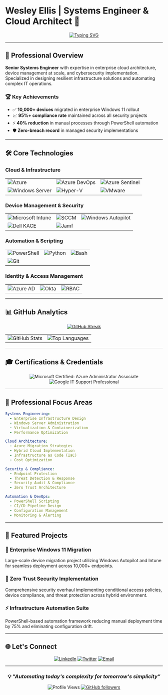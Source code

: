 # Wesley Ellis | Systems Engineer & Cloud Architect 🚀

<div align="center">

[![Typing SVG](https://readme-typing-svg.herokuapp.com?font=Fira+Code&pause=1000&color=2196F3&center=true&vCenter=true&width=435&lines=Senior+Systems+Engineer;Azure+Cloud+Specialist;DevOps+%26+Automation+Expert;Cybersecurity+Professional)](https://git.io/typing-svg)

</div>

---

## 🎯 **Professional Overview**

**Senior Systems Engineer** with expertise in enterprise cloud architecture, device management at scale, and cybersecurity implementation. Specialized in designing resilient infrastructure solutions and automating complex IT operations.

### 🏆 **Key Achievements**
- ✅ **10,000+ devices** migrated in enterprise Windows 11 rollout
- 📈 **95%+ compliance rate** maintained across all security projects  
- ⚡ **40% reduction** in manual processes through PowerShell automation
- 🛡️ **Zero-breach record** in managed security implementations

---

## 🛠️ **Core Technologies**

### **Cloud & Infrastructure**
<table>
<tr>
<td><img src="https://img.shields.io/badge/Microsoft_Azure-0078D4?style=for-the-badge&logo=microsoft-azure&logoColor=white" alt="Azure" /></td>
<td><img src="https://img.shields.io/badge/Azure_DevOps-0078D7?style=for-the-badge&logo=azure-devops&logoColor=white" alt="Azure DevOps" /></td>
<td><img src="https://img.shields.io/badge/Azure_Sentinel-0078D4?style=for-the-badge&logo=microsoft-azure&logoColor=white" alt="Azure Sentinel" /></td>
</tr>
<tr>
<td><img src="https://img.shields.io/badge/Windows_Server-0078D6?style=for-the-badge&logo=windows&logoColor=white" alt="Windows Server" /></td>
<td><img src="https://img.shields.io/badge/Hyper--V-0078D4?style=for-the-badge&logo=windows&logoColor=white" alt="Hyper-V" /></td>
<td><img src="https://img.shields.io/badge/VMware-607078?style=for-the-badge&logo=vmware&logoColor=white" alt="VMware" /></td>
</tr>
</table>

### **Device Management & Security**
<table>
<tr>
<td><img src="https://img.shields.io/badge/Microsoft_Intune-0078D4?style=for-the-badge&logo=microsoft&logoColor=white" alt="Microsoft Intune" /></td>
<td><img src="https://img.shields.io/badge/SCCM-0078D4?style=for-the-badge&logo=microsoft&logoColor=white" alt="SCCM" /></td>
<td><img src="https://img.shields.io/badge/Windows_Autopilot-0078D4?style=for-the-badge&logo=windows&logoColor=white" alt="Windows Autopilot" /></td>
</tr>
<tr>
<td><img src="https://img.shields.io/badge/Dell_KACE-007DB8?style=for-the-badge&logo=dell&logoColor=white" alt="Dell KACE" /></td>
<td><img src="https://img.shields.io/badge/Jamf-00ADDC?style=for-the-badge&logo=jamf&logoColor=white" alt="Jamf" /></td>
<td></td>
</tr>
</table>

### **Automation & Scripting**
<table>
<tr>
<td><img src="https://img.shields.io/badge/PowerShell-5391FE?style=for-the-badge&logo=powershell&logoColor=white" alt="PowerShell" /></td>
<td><img src="https://img.shields.io/badge/Python-3776AB?style=for-the-badge&logo=python&logoColor=white" alt="Python" /></td>
<td><img src="https://img.shields.io/badge/GNU%20Bash-4EAA25?style=for-the-badge&logo=gnu-bash&logoColor=white" alt="Bash" /></td>
</tr>
<tr>
<td><img src="https://img.shields.io/badge/Git-F05032?style=for-the-badge&logo=git&logoColor=white" alt="Git" /></td>
<td></td>
<td></td>
</tr>
</table>

### **Identity & Access Management**
<table>
<tr>
<td><img src="https://img.shields.io/badge/Azure_Active_Directory-0078D4?style=for-the-badge&logo=microsoft-azure&logoColor=white" alt="Azure AD" /></td>
<td><img src="https://img.shields.io/badge/Okta-007DC1?style=for-the-badge&logo=okta&logoColor=white" alt="Okta" /></td>
<td><img src="https://img.shields.io/badge/RBAC-FF6B35?style=for-the-badge&logo=auth0&logoColor=white" alt="RBAC" /></td>
</tr>
</table>

---

## 📊 **GitHub Analytics**

<div align="center">
  
[![GitHub Streak](https://github-readme-streak-stats.herokuapp.com/?user=wesellis&theme=radical&hide_border=true)](https://github.com/wesellis)

<table>
  <tr>
    <td>
      <img src="https://github-readme-stats.vercel.app/api?username=wesellis&show_icons=true&theme=radical&hide_border=true&count_private=true" alt="GitHub Stats" />
    </td>
    <td>
      <img src="https://github-readme-stats.vercel.app/api/top-langs/?username=wesellis&layout=compact&theme=radical&hide_border=true&langs_count=6" alt="Top Languages" />
    </td>
  </tr>
</table>

</div>

---

## 🎓 **Certifications & Credentials**

<div align="center">

![Microsoft Certified: Azure Administrator Associate](https://img.shields.io/badge/Azure_Administrator-Associate-0078D4?style=for-the-badge&logo=microsoft&logoColor=white)
![Google IT Support Professional](https://img.shields.io/badge/Google_IT_Support-Professional-4285F4?style=for-the-badge&logo=google&logoColor=white)

</div>

---

## 💼 **Professional Focus Areas**

```yaml
Systems Engineering:
  - Enterprise Infrastructure Design
  - Windows Server Administration  
  - Virtualization & Containerization
  - Performance Optimization

Cloud Architecture:
  - Azure Migration Strategies
  - Hybrid Cloud Implementation
  - Infrastructure as Code (IaC)
  - Cost Optimization

Security & Compliance:
  - Endpoint Protection
  - Threat Detection & Response
  - Security Audit & Compliance
  - Zero Trust Architecture

Automation & DevOps:
  - PowerShell Scripting
  - CI/CD Pipeline Design
  - Configuration Management
  - Monitoring & Alerting
```

---

## 🚀 **Featured Projects**

### 🏢 **Enterprise Windows 11 Migration**
Large-scale device migration project utilizing Windows Autopilot and Intune for seamless deployment across 10,000+ endpoints.

### 🔐 **Zero Trust Security Implementation**
Comprehensive security overhaul implementing conditional access policies, device compliance, and threat protection across hybrid environment.

### ⚡ **Infrastructure Automation Suite**
PowerShell-based automation framework reducing manual deployment time by 75% and eliminating configuration drift.

---

## 🌐 **Let's Connect**

<div align="center">

[![LinkedIn](https://img.shields.io/badge/LinkedIn-0077B5?style=for-the-badge&logo=linkedin&logoColor=white)](https://www.linkedin.com/in/wesellis)
[![Twitter](https://img.shields.io/badge/Twitter-1DA1F2?style=for-the-badge&logo=twitter&logoColor=white)](https://twitter.com/wesellis)
[![Email](https://img.shields.io/badge/Email-EA4335?style=for-the-badge&logo=gmail&logoColor=white)](mailto:wesellis@example.com)

</div>

---

<div align="center">

### 💡 *"Automating today's complexity for tomorrow's simplicity"*

![Profile Views](https://komarev.com/ghpvc/?username=wesellis&color=blueviolet&style=for-the-badge)
[![GitHub followers](https://img.shields.io/github/followers/wesellis?style=for-the-badge&color=blue)](https://github.com/wesellis)

</div>

